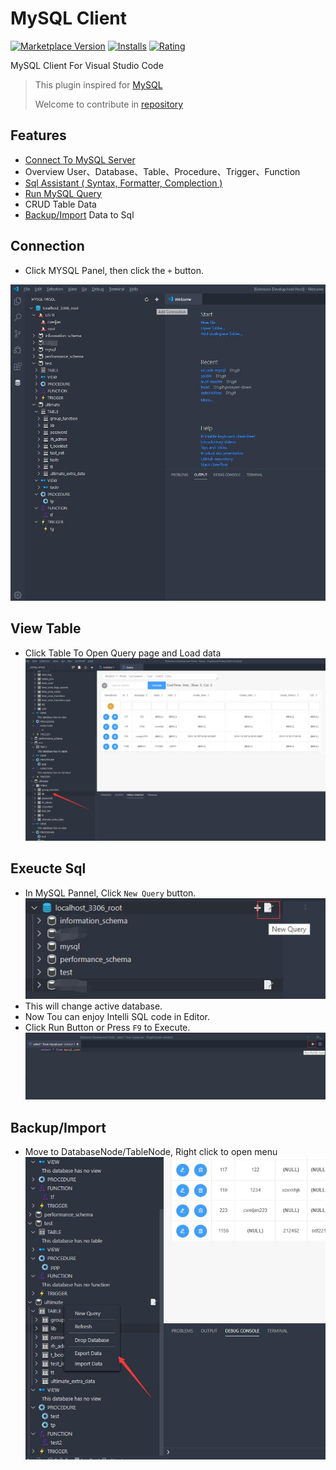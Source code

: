 # MySQL Client

[![Marketplace Version](https://vsmarketplacebadge.apphb.com/version-short/cweijan.vscode-mysql-client.svg)](https://marketplace.visualstudio.com/items?itemName=cweijan.vscode-mysql-client) [![Installs](https://vsmarketplacebadge.apphb.com/installs-short/cweijan.vscode-mysql-client.svg)](https://marketplace.visualstudio.com/items?itemName=cweijan.vscode-mysql-client) [![Rating](https://vsmarketplacebadge.apphb.com/rating-short/cweijan.vscode-mysql-client.svg)](https://marketplace.visualstudio.com/items?itemName=cweijan.vscode-mysql-client) 

MySQL Client For Visual Studio Code


> This plugin inspired for [MySQL](https://github.com/formulahendry/vscode-mysql)
> 
> Welcome to contribute in [repository](https://github.com/cweijan/vscode-mysql)

## Features

* [Connect To MySQL Server](#Connection)
* Overview User、Database、Table、Procedure、Trigger、Function
* [Sql Assistant ( Syntax, Formatter, Complection )](#exeucte-sql)
* [Run MySQL Query](#exeucte-sql)
* CRUD Table Data
* [Backup/Import](#Backup/Import) Data to Sql

## Connection

* Click MYSQL Panel, then click the `+` button.

![connection](images/connection.jpg)

## View Table

* Click Table To Open Query page and Load data
![query](images/QueryTable.jpg)

## Exeucte Sql

* In MySQL Pannel, Click `New Query` button.
![newquery](images/newquery.jpg)
* This will change active database.
* Now Tou can enjoy Intelli SQL code in Editor.
* Click Run Button or Press `F9` to Execute.
![run](images/run.jpg)


## Backup/Import

* Move to DatabaseNode/TableNode, Right click to open menu
![bakcup](images/Backup.jpg)
